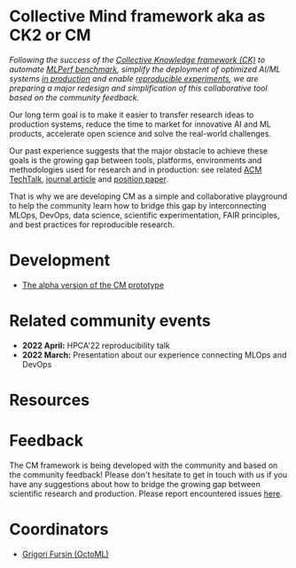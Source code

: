 # Collective Mind framework aka as CK2 or CM

*Following the success of the [Collective Knowledge framework (CK)](https://github.com/mlcommons/ck)
to automate [MLPerf benchmark](https://github.com/mlcommons/ck/tree/master/docs/mlperf-automation), 
simplify the deployment of optimized AI/ML systems [in production](https://cKnowledge.org/partners.html)
and enable [reproducible experiments](https://cTuning.org/ae), 
we are preparing a major redesign and simplification of this collaborative tool based on the community feedback.*

Our long term goal is to make it easier to transfer research ideas to production systems,
reduce the time to market for innovative AI and ML products,
accelerate open science and solve the real-world challenges.

Our past experience suggests that the major obstacle to achieve these goals 
is the growing gap between tools, platforms, environments 
and methodologies used for research and in production: 
see related [ACM TechTalk]( https://www.youtube.com/watch?v=7zpeIVwICa4 ),
[journal article]( https://arxiv.org/pdf/2011.01149.pdf ) 
and [position paper]( https://arxiv.org/pdf/2006.07161.pdf ).

That is why we are developing CM as a simple and collaborative playground 
to help the community learn how to bridge this gap by interconnecting MLOps, DevOps, data science, 
scientific experimentation, FAIR principles, and best practices for reproducible research.

# Development

* [The alpha version of the CM prototype](https://github.com/octoml/cm/tree/mvp)


# Related community events

* **2022 April:** HPCA'22 reproducibility talk
* **2022 March:** Presentation about our experience connecting MLOps and DevOps



# Resources



# Feedback

The CM framework is being developed with the community and based on the community feedback! 
Please don't hesitate to get in touch with us if you have any suggestions about how to
bridge the growing gap between scientific research and production.
Please report encountered issues [here](https://github.com/octoml/cm/issues).

# Coordinators

* [Grigori Fursin (OctoML)](https://cKnowledge.io/@gfursin)
